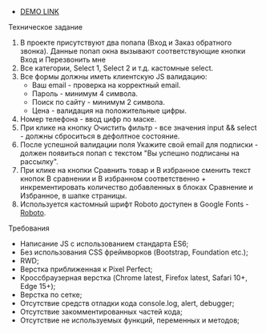 - [DEMO LINK](https://venomsrt.github.io/WEZOM-TT/)


Техническое задание
1. В проекте присутствуют два попапа (Вход и Заказ обратного звонка).
   Данные попап окна вызывают соответствующие кнопки Вход и Перезвонить мне
2. Все категории, Select 1, Select 2 и т.д. кастомные select.
3. Все формы должны иметь клиентскую JS валидацию:
   * Ваш email - проверка на корректный email.
   * Пароль - минимум 4 символа.
   * Поиск по сайту - минимум 2 символа.
   * Цена - валидация на положительные цифры.
4. Номер телефона - ввод цифр по маске.
5. При клике на кнопку Очистить фильтр - все значения input && select - должны сброситься в дефолтное состояние.
6. После успешной валидации поля Укажите свой email для подписки - должен появиться попап с текстом "Вы успешно подписаны на рассылку".
8. При клике на кнопки Сравнить товар и В избранное сменить текст кнопок В сравнении и В избранном соответственно + инкрементировать количество добавленных в блоках Сравнение и Избранное, в шапке страницы.
7. Используется кастомный шрифт Roboto доступен в Google Fonts - [Roboto](https://fonts.google.com/specimen/Roboto).

Требования
* Написание JS с использованием стандарта ES6;
* Без использования CSS фреймворков (Bootstrap, Foundation etc.);
* RWD;
* Верстка приближенная к Pixel Perfect;
* Кроссбраузерная верстка (Chrome latest, Firefox latest, Safari 10+, Edge 15+);
* Верстка по сетке;
* Отсутствие средств отладки кода console.log, alert, debugger;
* Отсутствие закомментированных частей кода;
* Отсутствие не используемых функций, переменных и методов;
